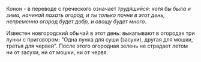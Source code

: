 Конон - в переводе с греческого означает *трудящийся*: _хотя бы была и зима, начинай пахать огород, и ты только почни в этот день, непременно огород будет добр, и овощу будет много_.

Известен новгородский обычай в этот день: выкапывают в огородах три лунки с приговором: "Одна лунка для суши (засухи), другая для мошки, третья для червей". После этого огородная зелень не страдает летом ни от засухи, ни от мошки, ни от червя.